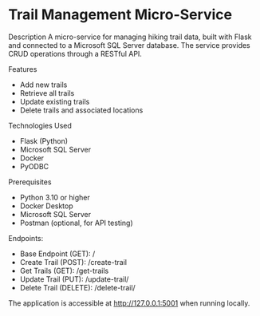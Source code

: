 # Trail Management Micro-Service

Description
A micro-service for managing hiking trail data, built with Flask and connected to a Microsoft SQL Server database. The service provides CRUD operations through a RESTful API.

Features
- Add new trails
- Retrieve all trails
- Update existing trails
- Delete trails and associated locations

Technologies Used
- Flask (Python)
- Microsoft SQL Server
- Docker
- PyODBC

Prerequisites
- Python 3.10 or higher
- Docker Desktop
- Microsoft SQL Server
- Postman (optional, for API testing)

Endpoints:
- Base Endpoint (GET): /  
- Create Trail (POST): /create-trail  
- Get Trails (GET): /get-trails  
- Update Trail (PUT): /update-trail/<TrailID>  
- Delete Trail (DELETE): /delete-trail/<TrailID>  

The application is accessible at http://127.0.0.1:5001 when running locally.
